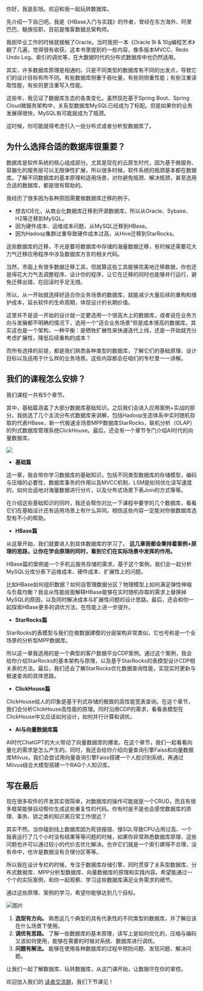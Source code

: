 你好，我是彭旭。欢迎和我一起玩转数据库。

先介绍一下自己吧。我是《HBase入门与实践》的作者，曾经在东方海外、阿里巴巴、魅族任职，目前是惟客数据总架构师。

我刚毕业工作的时候就接触了Oracle。当时我把一本《Oracle 9i & 10g编程艺术》翻了几遍，觉得很有收获。这本书里提到的一些内容，像多版本MVCC、Redo Undo Log、索引的调优等，在大数据时代的分布式数据库中也仍然适用。

其实，许多数据库原理是相通的。只是不同类型的数据库有不同的出发点，导致它们的设计目标有所不同。有些数据库侧重于吞吐量，有些则侧重性能；有些注重读取性能，有些则更注重写入性能。

这些年，我见证了数据库生态的各类变化。虽然现在基于Spring Boot、Spring Cloud微服务架构中，关系型数据库MySQL已经成为了标配。但是如果你的业务发展得很快，MySQL有可能就成为了瓶颈。

这时候，你可能就得考虑引入一些分布式或者分析型数据库了。

## 为什么选择合适的数据库很重要？

数据库是软件系统的核心组成部分。尤其是现在的云原生时代，因为基于微服务、容器化的服务层可以无限弹性扩展，所以很多时候，软件系统的瓶颈基本都在数据库。了解不同数据库的基本原理和适用场景，对你避免瓶颈、解决瓶颈，甚至选用合适的数据库，都是很有帮助的。

我经历了很多因为各种原因需要做数据库迁移的例子。

- 想去IOE化，从商业化数据库迁移到开源数据库，所以从Oracle、Sybase、H2等迁移到MySQL。
- 因为硬件成本、运维成本问题，从MySQL迁移到HBase。
- 因为Hadoop集群过重导致硬件成本过高，从Hive迁移到StarRocks。

这些数据库的迁移，不光是要将数据库中存储的海量数据迁移，有时候还需要花大力气迁移应用程序中涉及数据库方言的相关代码。

当然，市面上有很多数据迁移工具，但就算这些工具能够完美地迁移数据，你也还是得花大力气去调整程序、设计你的程序，让它在迁移的同时也能够并行运行，避免迁移出错，在回滚时手足无措。

所以，从一开始就选择好适合你业务场景的数据库，就能减少大量后续的重构和维护成本，延长软件的生命周期，体现设计的长期价值。

这里并不是说一开始的设计就一定要选用一个很高大上的数据库，或者说在业务方向与发展都不明确的情况下，选用一个“适合业务场景”但是成本很高的数据库。其实这也是一个架构，一种平衡：是牺牲扩展性来快速迭代上线，还是一开始就充分考虑扩展性，降低后续重构的成本？

而所有选择的前提，都是我们熟悉各种类型的数据库，了解它们的基础原理、设计目标以及适用于什么样的业务场景。这些内容都会在咱们的专栏里一一讲解。

## 我们的课程怎么安排？

我们课程一共有5个章节。

其中，基础篇涵盖了大部分数据库基础知识。之后我们会进入应用案例+实战的部分。我挑选了几个主流分布式数据库来讲解，包括Hadoop生态体系中实时随机存取的代表HBase，新一代极速全场景MPP数据库StarRocks，联机分析（OLAP）的列式数据库管理系统ClickHouse。最后，还会有一个章节专门介绍AI时代的向量数据库。

![](https://static001.geekbang.org/resource/image/53/d8/5392933b36788de1e8b3546d217fe3d8.png?wh=5546x2980)

- **基础篇**

这一章，我会带你学习数据库的基础知识，包括不同类型数据库的存储模型，编码与压缩的必要性，数据库事务的作用以及MVCC机制，LSM是如何优化读写速度的，如何合适地对海量数据进行分片，以及分布式场景下表Join的方式等等。

在介绍这些基础知识的同时，我还会帮你对比一下课程中要学的几个数据库，看看它们在基础设计还有适用场景上有什么异同。相信这些内容一定能对你做数据库选型有不小的帮助。

- **HBase篇**

从这章开始，我们就要进入到具体数据库的学习了。 **这几章我都会秉持着案例+原理的思路，让你在学会原理的同时，看到它们在实际场景中发挥的作用。**

HBase篇的案例是一个手机云服务存储的需求。基于这个案例，我们会一起分析MySQL分库分表下运维成本、硬件成本、扩展性上的问题。

比如HBase如何组织数据？如何自管理数据分区？物理模型上如何满足弹性伸缩与负载均衡？我会从性能层面解释HBase能够在实时随机存取的需求上替换掉MySQL的原因，以及同时解决成本与扩展性问题的设计思路。最后，还会和你一起探索HBase更多的调优方法，在性能上进一步提升。

- **StarRocks篇**

StarRocks的表模型与我们在做数据建模的分层架构非常类似，它也号称是一个全场景的分析型MPP数据库。

所以这一章我选用的是一个典型的客户数据平台CDP案例。通过这个案例，我会给你介绍StarRocks的基本架构与原理，以及基于StarRocks的表模型设计CDP相关表的方法。最后，我们还会了解StarRocks优化数据查询性能，实现实时更新与极速查询的具体思路。

- **ClickHouse篇**

ClickHouse给人的印象是基于列式存储的极致的高性能宽表查询。在这个章节，我们会分析ClickHouse高性能的原理。同时沿用CDP的需求，看看表模型在ClickHouse中又应该如何设计，如何并行计算和调优。

- **AI与向量数据库篇**

AI时代ChatGPT的大火带动了向量数据库的爆发。在这个章节，我们一起看看向量化的需求是怎么产生的。同时，我还会给你介绍向量查询引擎Faiss和向量数据库Milvus，我们会尝试用向量查询引擎Faiss搭建一个人脸识别系统，再通过Milvus结合大模型搭建一个RAG个人知识库。

## 写在最后

现在很多软件的开发其实很简单，对数据库的操作可能就是一个CRUD，而且有很多框架能够自动帮你生成这些重复性的代码。你有时是不是也会感觉数据库的原理、事务、锁之类的知识离日常工作很远？

其实不然。当你碰到线上数据库因为死锁报错、慢SQL导致CPU占用过高、一个报表运行了几个小时没有结果等等问题的时候，如果你非常熟悉数据库原理，这些问题也许可以通过较小的代价去优化解决。也许它们就是一个索引建得不合理，没有命中，也许是数据没有合理分区等等。

所以我在设计专栏的时候，专注于数据库存储引擎，同时贯穿了关系型数据库、分布式数据库、MPP分析型数据库、向量数据库的原理和实践内容。希望能通过一个个的实际案例，和你一起观察、学习这些数据库满足业务需求的细节。

通过这些原理、案例的学习，希望你能够达到几个目标。

![图片](https://static001.geekbang.org/resource/image/a3/76/a3b590dfbf0385eee6c75yyb0bc14e76.png?wh=3568x376)

1. **选型有方向。** 熟悉这几个典型的具有代表性的不同类型的数据库，并了解应该在什么场景下使用。
2. **调优有思路。** 了解一些数据库的基本原理，读写上是如何优化的，压缩与编码又该如何使用，能够在需要的时候对系统、数据库进行调优。
3. **问题有解法。** 能够在使用各种数据库的过程中预防问题、发现问题、解决问题。

让我们一起了解数据库、玩转数据库，从这门课开始，让数据尽在你的掌控。

欢迎加入我们的 [读者交流群](http://jinshuju.net/f/QX5mGO)，我们下节课见！